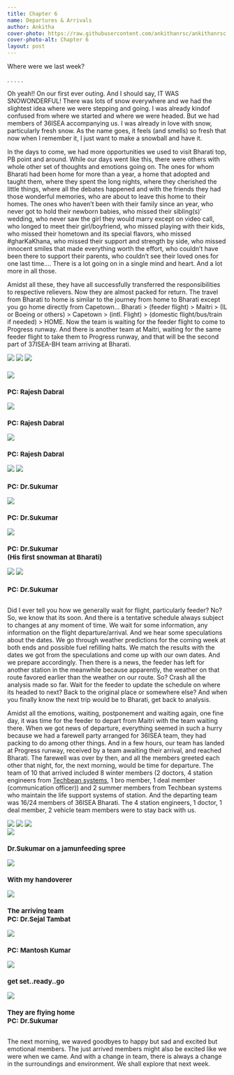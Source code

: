 ```yaml
---
title: Chapter 6
name: Departures & Arrivals
author: Ankitha
cover-photo: https://raw.githubusercontent.com/ankithanrsc/ankithanrsc.github.io/master/assets/images/ch6/pan1.JPG
cover-photo-alt: Chapter 6
layout: post
---
```

<p>Where were we last week? <br>

. . . . .<br>

Oh yeah!! On our first ever outing. And I should say, IT WAS SNOWONDERFUL! There was lots of snow everywhere and we had the slightest idea where we were stepping and going. I was already kindof confused from where we started and where we were headed. But we had members of 36ISEA accompanying us. I was already in love with snow, particularly fresh snow. As the name goes, it feels (and smells) so fresh that now when I remember it, I just want to make a snowball and have it.</p>  

<p>In the days to come, we had more opportunities we used to visit Bharati top, PB point and around. While our days went like this, there were others with whole other set of thoughts and emotions going on. The ones for whom Bharati had been home for more than a year, a home that adopted and taught them, where they spent the long nights, where they cherished the little things, where all the debates happened and with the friends they had those wonderful memories, who are about to leave this home to their homes. The ones who haven’t been with their family since an year, who never got to hold their newborn babies, who missed their sibling(s)’ wedding, who never saw the girl they would marry except on video call, who longed to meet their girl/boyfriend, who missed playing with their kids, who missed their hometown and its special flavors, who missed #gharKaKhana, who missed their support and strength by side, who missed innocent smiles that made everything worth the effort, who couldn’t have been there to support their parents, who couldn’t see their loved ones for one last time.... There is a lot going on in a single mind and heart. And a lot more in all those.</p>  

<p>Amidst all these, they have all successfully transferred the responsibilities to respective relievers. Now they are almost packed for return. The travel from Bharati to home is similar to the journey from home to Bharati except you go home directly from Capetown... Bharati > (feeder flight) > Maitri > (IL or Boeing or others) > Capetown > (intl. Flight) > (domestic flight/bus/train if needed) > HOME. Now the team is waiting for the feeder flight to come to Progress runway. And there is another team at Maitri, waiting for the same feeder flight to take them to Progress runway, and that will be the second part of 37ISEA-BH team arriving at Bharati.</p>  
<div class="row"> 
  <div class="column">
    <img src="https://raw.githubusercontent.com/ankithanrsc/ankithanrsc.github.io/master/assets/images/ch6/boardfromsea.JPG">
<!--      <h3 style="font-size:15px;"></h3>-->
    <img src="https://raw.githubusercontent.com/ankithanrsc/ankithanrsc.github.io/master/assets/images/ch6/direct1.JPG">
<!--      <h3 style="font-size:15px;"></h3>-->
    <img src="https://raw.githubusercontent.com/ankithanrsc/ankithanrsc.github.io/master/assets/images/ch6/direct2hyd.JPG">
      <h3 style="font-size:15px;"></h3>
  </div>
  <div class="column">
    <img src="https://raw.githubusercontent.com/ankithanrsc/ankithanrsc.github.io/master/assets/images/ch6/agboard.JPG">
      <h3 style="font-size:15px;">PC: Rajesh Dabral</h3>
    <img src="https://raw.githubusercontent.com/ankithanrsc/ankithanrsc.github.io/master/assets/images/ch6/agteam1.JPG">
      <h3 style="font-size:15px;">PC: Rajesh Dabral</h3>
    <img src="https://raw.githubusercontent.com/ankithanrsc/ankithanrsc.github.io/master/assets/images/ch6/agsnow.JPG">
      <h3 style="font-size:15px;">PC: Rajesh Dabral</h3>
  </div> 
  <div class="column">
    <img src="https://raw.githubusercontent.com/ankithanrsc/ankithanrsc.github.io/master/assets/images/ch6/agcontsnow.JPG">
    <img src="https://raw.githubusercontent.com/ankithanrsc/ankithanrsc.github.io/master/assets/images/ch6/snowrock1.JPG">
      <h3 style="font-size:15px;">PC: Dr.Sukumar</h3>
    <img src="https://raw.githubusercontent.com/ankithanrsc/ankithanrsc.github.io/master/assets/images/ch6/snowrock2.JPG">
      <h3 style="font-size:15px;">PC: Dr.Sukumar</h3>
  </div>
  <div class="column">
    <img src="https://raw.githubusercontent.com/ankithanrsc/ankithanrsc.github.io/master/assets/images/ch6/snowmansuku.JPG">
      <h3 style="font-size:15px;">PC: Dr.Sukumar<br>(His first snowman at Bharati)</h3>
    <img src="https://raw.githubusercontent.com/ankithanrsc/ankithanrsc.github.io/master/assets/images/ch6/snowy.JPG">
<!--      <h3 style="font-size:15px;"></h3>-->
    <img src="https://raw.githubusercontent.com/ankithanrsc/ankithanrsc.github.io/master/assets/images/ch6/stairs.JPG">
      <h3 style="font-size:15px;">PC: Dr.Sukumar</h3>
    </div>
</div>

<p>Did I ever tell you how we generally wait for flight, particularly feeder? No? So, we know that its soon. And there is a tentative schedule always subject to changes at any moment of time. We wait for some information, any information on the flight departure/arrival. And we hear some speculations about the dates. We go through weather predictions for the coming week at both ends and possible fuel refilling halts. We match the results with the dates we got from the speculations and come up with our own dates. And we prepare accordingly. Then there is a news, the feeder has left for another station in the meanwhile because apparently, the weather on that route favored earlier than the weather on our route. So? Crash all the analysis made so far. Wait for the feeder to update the schedule on where its headed to next? Back to the original place or somewhere else? And when you finally know the next trip would be to Bharati, get back to analysis.</p> 

<p>Amidst all the emotions, waiting, postponement and waiting again, one fine day, it was time for the feeder to depart from Maitri with the team waiting there. When we got news of departure, everything seemed in such a hurry because we had a farewell party arranged for 36ISEA team, they had packing to do among other things. And in a few hours, our team has landed at Progress runway, received by a team awaiting their arrival, and reached Bharati. The farewell was over by then, and all the members greeted each other that night, for, the next morning, would be time for departure. The team of 10 that arrived included 8 winter members (2 doctors, 4 station engineers from <a href="http://techbeansystems.com/">Techbean systems</a>, 1 bro member, 1 deal member (communication officer)) and 2 summer members from Techbean systems who maintain the life support systems of station. And the departing team was 16/24 members of 36ISEA Bharati. The 4 station engineers, 1 doctor, 1 deal member, 2 vehicle team members were to stay back with us.</p> 

<div class="row"> 
  <div class="column">
    <img src="https://raw.githubusercontent.com/ankithanrsc/ankithanrsc.github.io/master/assets/images/ch6/pan1.JPG">
<!--      <h3 style="font-size:15px;"></h3>-->
    <img src="https://raw.githubusercontent.com/ankithanrsc/ankithanrsc.github.io/master/assets/images/ch6/pan2.JPG">
<!--      <h3 style="font-size:15px;"></h3>-->
    <img src="https://raw.githubusercontent.com/ankithanrsc/ankithanrsc.github.io/master/assets/images/ch6/bhview.JPG">
<!--      <h3 style="font-size:15px;"></h3>-->
  </div>
  <div class="column">
    <img src="https://raw.githubusercontent.com/ankithanrsc/ankithanrsc.github.io/master/assets/images/ch6/jamunfeeding.JPG">
      <h3 style="font-size:15px;">Dr.Sukumar on a jamunfeeding spree</h3>
    <img src="https://raw.githubusercontent.com/ankithanrsc/ankithanrsc.github.io/master/assets/images/ch6/memam.JPG">
      <h3 style="font-size:15px;">With my handoverer</h3>
  </div> 
  <div class="column">
    <img src="https://raw.githubusercontent.com/ankithanrsc/ankithanrsc.github.io/master/assets/images/ch6/arrival2mam.jpeg">
      <h3 style="font-size:15px;">The arriving team<br>PC: Dr.Sejal Tambat</h3>
    <img src="https://raw.githubusercontent.com/ankithanrsc/ankithanrsc.github.io/master/assets/images/ch6/arrival3mam.jpeg">
      <h3 style="font-size:15px;">PC: Mantosh Kumar</h3>
  </div>
  <div class="column">
    <img src="https://raw.githubusercontent.com/ankithanrsc/ankithanrsc.github.io/master/assets/images/ch6/byebye.JPG">
      <h3 style="font-size:15px;">get set..ready..go</h3>
    <img src="https://raw.githubusercontent.com/ankithanrsc/ankithanrsc.github.io/master/assets/images/ch6/byebyesuku.JPG">
      <h3 style="font-size:15px;">They are flying home<br>PC: Dr.Sukumar</h3>
  </div>
</div>

<p>The next morning, we waved goodbyes to happy but sad and excited but emotional members. The just arrived members might also be excited like we were when we came. And with a change in team, there is always a change in the surroundings and environment. We shall explore that next week. </p>